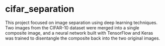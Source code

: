 # cifar_separation
This project focused on image separation using deep learning techniques. Two images from the CIFAR-10 dataset were merged into a single composite image, and a neural network built with TensorFlow and Keras was trained to disentangle the composite back into the two original images.
